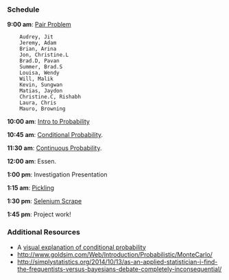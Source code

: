 ### Schedule

**9:00 am**: [Pair Problem](pair_swap_dollar.md)

		Audrey, Jit
		Jeremy, Adam
		Brian, Arina
		Jon, Christine.L
		Brad.D, Pavan
		Summer, Brad.S
		Louisa, Wendy
		Will, Malik
		Kevin, Sungwan
		Matias, Jaydon
		Christine.C, Rishabh
		Laura, Chris
		Mauro, Browning

**10:00 am**: [Intro to Probability](intro_to_probability.ipynb)

**10:45 am**: [Conditional Probability](conditional_probability.ipynb).

**11:30 am**: [Continuous Probability](continuous_probability.ipynb).

**12:00 am**: Essen.

**1:00 pm**: Investigation Presentation

**1:15 am**: [Pickling](Pickling_Python_Objects.ipynb)

**1:30 pm**: [Selenium Scrape](web_scraping_selenium.ipynb)

**1:45 pm**: Project work!


### Additional Resources
 
 * A [visual explanation of conditional probability](http://setosa.io/conditional/)
 * http://www.goldsim.com/Web/Introduction/Probabilistic/MonteCarlo/
 * http://simplystatistics.org/2014/10/13/as-an-applied-statistician-i-find-the-frequentists-versus-bayesians-debate-completely-inconsequential/
